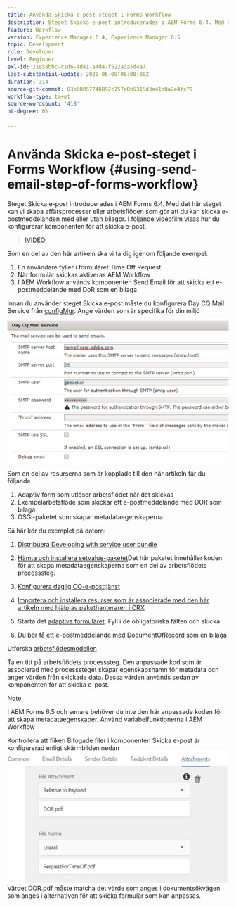 ```yaml
---
title: Använda Skicka e-post-steget i Forms Workflow
description: Steget Skicka e-post introducerades i AEM Forms 6.4. Med det här steget kan vi skapa affärsprocesser eller arbetsflöden som gör att du kan skicka e-postmeddelanden med eller utan bilagor. I följande videofilm visas hur du konfigurerar komponenten för att skicka e-post
feature: Workflow
version: Experience Manager 6.4, Experience Manager 6.5
topic: Development
role: Developer
level: Beginner
exl-id: 21e58bbc-c1d6-4d41-a4d4-f522a3a5d4a7
last-substantial-update: 2020-06-09T00:00:00Z
duration: 314
source-git-commit: 03b68057748892c757e0b5315d3a41d0a2e4fc79
workflow-type: tm+mt
source-wordcount: '418'
ht-degree: 0%

---
```


# Använda Skicka e-post-steget i Forms Workflow {#using-send-email-step-of-forms-workflow}

Steget Skicka e-post introducerades i AEM Forms 6.4. Med det här steget kan vi skapa affärsprocesser eller arbetsflöden som gör att du kan skicka e-postmeddelanden med eller utan bilagor. I följande videofilm visas hur du konfigurerar komponenten för att skicka e-post.

>[!VIDEO](https://video.tv.adobe.com/v/21499?quality=12&learn=on)

Som en del av den här artikeln ska vi ta dig igenom följande exempel:

1. En användare fyller i formuläret Time Off Request
1. När formulär skickas aktiveras AEM Workflow
1. I AEM Workflow används komponenten Send Email för att skicka ett e-postmeddelande med DoR som en bilaga

Innan du använder steget Skicka e-post måste du konfigurera Day CQ Mail Service från [configMgr](http://localhost:4502/system/console/configMgr). Ange värden som är specifika för din miljö

![Konfigurera daglig CQ-e-posttjänst](assets/mailservice.png)

Som en del av resurserna som är kopplade till den här artikeln får du följande

1. Adaptiv form som utlöser arbetsflödet när det skickas
1. Exempelarbetsflöde som skickar ett e-postmeddelande med DOR som bilaga
1. OSGi-paketet som skapar metadataegenskaperna

Så här kör du exemplet på datorn:

1. [Distribuera Developing with service user bundle](/help/forms/assets/common-osgi-bundles/DevelopingWithServiceUser.jar)

1. [Hämta och installera setvalue-paketet](/help/forms/assets/common-osgi-bundles/SetValueApp.core-1.0-SNAPSHOT.jar)Det här paketet innehåller koden för att skapa metadataegenskaperna som en del av arbetsflödets processsteg.
1. [Konfigurera daglig CQ-e-posttjänst](https://helpx.adobe.com/se/experience-manager/6-5/sites/administering/using/notification.html)
1. [Importera och installera resurser som är associerade med den här artikeln med hjälp av pakethanteraren i CRX](assets/emaildoraemformskt.zip)
1. Starta det [adaptiva formuläret](http://localhost:4502/content/dam/formsanddocuments/helpx/timeoffrequestform/jcr:content?wcmmode=disabled). Fyll i de obligatoriska fälten och skicka.
1. Du bör få ett e-postmeddelande med DocumentOfRecord som en bilaga

Utforska [arbetsflödesmodellen](http://localhost:4502/editor.html/conf/global/settings/workflow/models/emaildor.html)

Ta en titt på arbetsflödets processsteg. Den anpassade kod som är associerad med processsteget skapar egenskapsnamn för metadata och anger värden från skickade data. Dessa värden används sedan av komponenten för att skicka e-post.

>[!NOTE]
>
>I AEM Forms 6.5 och senare behöver du inte den här anpassade koden för att skapa metadataegenskaper. Använd variabelfunktionerna i AEM Workflow

Kontrollera att fliken Bifogade filer i komponenten Skicka e-post är konfigurerad enligt skärmbilden nedan
![Fliken Skicka e-postbilaga](assets/sendemailcomponentconfigure.jpg)Värdet DOR.pdf måste matcha det värde som anges i dokumentsökvägen som anges i alternativen för att skicka formulär som kan anpassas.
